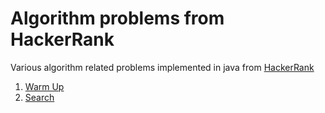 # Algorithm problems from HackerRank

Various algorithm related problems implemented in java from [HackerRank](https://www.hackerrank.com/domains/algorithms)


1. [Warm Up](warmup)
2. [Search](search)




